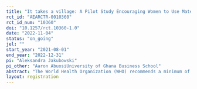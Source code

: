 ```yaml
---
title: "It takes a village: A Pilot Study Encouraging Women to Use Maternal Care through Community Involvement"
rct_id: "AEARCTR-0010360"
rct_id_num: "10360"
doi: "10.1257/rct.10360-1.0"
date: "2022-11-04"
status: "on_going"
jel: ""
start_year: "2021-08-01"
end_year: "2022-12-31"
pi: "Aleksandra Jakubowski"
pi_other: "Aaron AbuosiUniversity of Ghana Business School"
abstract: "The World Health Organization (WHO) recommends a minimum of eight antenatal care (ANC) contacts, initiating ANC during first trimester, giving birth in facilities, and postnatal care (PNC) within 24 hours of birth to reduce maternal and perinatal mortality. These recommendations specifically refer to ANC “contacts” instead of “visits” to place the emphasis on continuous interactions between providers and pregnant women that does not necessarily imply a physical visit to health facility. In Ghana, although attendance of at least one ANC visit is nearly universal, attendance of the recommended number of visits remains below target, women typically start ANC late in pregnancy, and many still do not deliver in a health facility. Though it is the woman who bears the pregnancy, in Ghana and many other patriarchal societies, decisions to seek health services are often made by other stakeholders. For instance, it is often the mother-in-law who makes decisions about the merits of ANC and the husband who makes the financial decision. Many programs ignore this reality. We propose to test an intervention that focuses not only on encouraging pregnant women but also their support networks about the importance of seeking modern maternal care, taking into account deeply entrenched cultural beliefs. "
layout: registration
---
```


